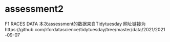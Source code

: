 # assessment2
F1 RACES DATA
本次assessment的数据来自Tidytuesday 网址链接为https://github.com/rfordatascience/tidytuesday/tree/master/data/2021/2021-09-07
